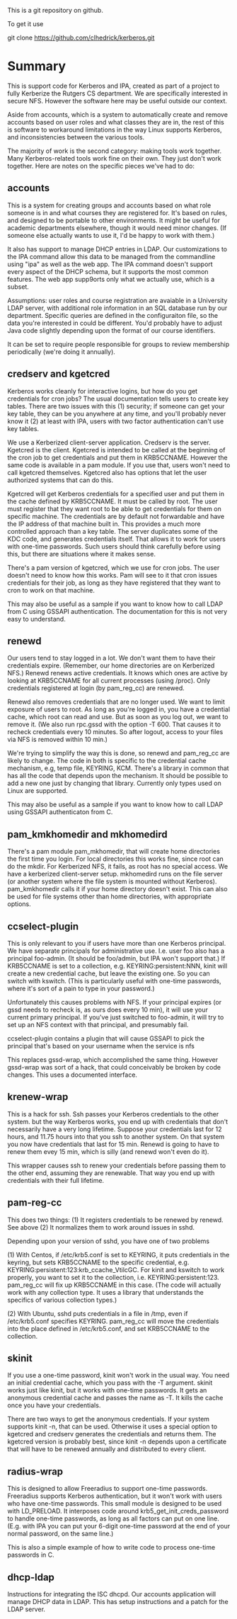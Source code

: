 This is a git repository on github.

To get it use

git clone https://github.com/clhedrick/kerberos.git

# Summary

This is support code for Kerberos and IPA, created as part of a project
to fully Kerberize the Rutgers CS department. We are specifically interested
in secure NFS. However the software here may be useful outside our
context. 

Aside from accounts, which is a system to automatically create and remove 
accounts based on user roles and what classes they are in, the rest of this
is software to workaround limitations in the way Linux supports Kerberos, 
and inconsistencies between the various tools.

The majority of work is the second category: making tools work together.
Many Kerberos-related tools work fine on their own. They just don't work
together. Here are notes on the specific pieces we've had to do:

## accounts

This is a system for creating groups and accounts based on what role
someone is in and what courses they are registered for. It's based on
rules, and designed to be portable to other environments. It might be useful for academic departments
elsewhere, though it would need minor changes. (If someone else actually
wants to use it, I'd be happy to work with them.)

It also has support to manage DHCP entries in LDAP. Our customizations to the IPA command allow this data to be managed from the commandline using "ipa" as well as the web app. The IPA command doesn't support every aspect of the DHCP schema, but it supports the most common features. The web app supp9orts only what we actually use, which is a subset.

Assumptions: user roles and course registration are avaiable in a University LDAP server, with
additional role information in an SQL database run by our department. Specific queries are 
defined in the configuraiton file, so the data you're interested in could be different. You'd probably have to adjust Java code
slightly depending upon the format of our course identifiers.

It can be set to require people responsible for groups to review 
membership periodically (we're doing it annually).

## credserv and kgetcred

Kerberos works cleanly for interactive logins, but how do you get credentials
for cron jobs? The usual documentation tells users to create key tables. There
are two issues with this (1) security; if someone can get your key table, they can 
be you anywhere at any time, and you'll probably never know it (2) at least with
IPA, users with two factor authentication can't use key tables.

We use a Kerberized client-server application. Credserv is the server. Kgetcred is the client. Kgetcred is intended to be called
at the beginning of the cron job to get credentials and put them in KRB5CCNAME. However the same code is available in a pam module.
If you use that, users won't need to call kgetcred themselves. Kgetcred also has options that let the user authorized systems that 
can do this.

Kgetcred will get Kerberos credentials for a specified user and put them in the cache defined by KRB5CCNAME. It must be called by root.
The user must register that they want root to be able to get credentials for them
on specific machine. The credentials are by default not forwardable and have the IP
address of that machine built in. This provides a much more controlled approach than
a key table. The server duplicates some of the KDC code, and generates credentials
itself. That allows it to work for users with one-time passwords. Such users
should think carefully before using this, but there are situations where it 
makes sense. 

There's a pam version of kgetcred, which we use for cron jobs. The user
doesn't need to know how this works. Pam will see to it that cron issues
credentials for their job, as long as they have registered that they
want to cron to work on that machine.

This may also be useful as a sample if you want to know how to call
LDAP from C using GSSAPI authentication. The documentation for this is
not very easy to understand.

## renewd

Our users tend to stay logged in a lot. We don't want them to have their
credentials expire. (Remember, our home directories are on Kerberized NFS.)
Renewd renews active credentials. It knows which ones are active by looking
at KRB5CCNAME for all current processes (using /proc). Only credentials
registered at login (by pam_reg_cc) are renewed. 

Renewd also removes credentials that are no longer used. We want to limit
exposure of users to root. As long as you're logged in, you have a credential
cache, which root can read and use. But as soon as you log out, we want
to remove it. (We also run rpc.gssd with the option -T 600. That causes it
to recheck credentials every 10 minutes. So after logout, access to your
files via NFS is removed within 10 min.)

We're trying to simplify the way this is done, so renewd and pam_reg_cc
are likely to change. The code in both is specific to the credential
cache mechanism, e.g, temp file, KEYRING, KCM. There's a library in common that has all the code that
depends upon the mechanism. It should be possible to add a new one
just by changing that library. Currently only types used on Linux are
supported.

This may also be useful as a sample if you want to know how to call LDAP using
GSSAPI authenticaton from C. 

## pam_kmkhomedir and mkhomedird

There's a pam module pam_mkhomedir, that will create home directories
the first time you login. For local directories this works fine, since
root can do the mkdir. For Kerberized NFS, it fails, as root has no
special access. We have a kerberized client-server setup. mkhomedird
runs on the file server (or another system where the file system is
mounted without Kerberos). pam_kmkhomedir calls it if your home directory
doesn't exist. This can also be used for file systems other than 
home directories, with appropriate options.

## ccselect-plugin

This is only relevant to you if users have more than one Kerberos
principal. We have separate principals for administrative use. I.e.
user foo also has a principal foo-admin. (It should be foo/admin,
but IPA won't support that.) If KRB5CCNAME is set to a collection,
e.g. KEYRING:persistent:NNN, kinit will create a new credential
cache, but leave the existing one. So you can switch with kswitch.
(This is particularly useful with one-time passwords, where it's 
sort of a pain to type in your password.) 

Unfortunately this causes problems with NFS. If your principal 
expires (or gssd needs to recheck is, as ours does every 10 min),
it will use your current primary principal. If you've just 
switched to foo-admin, it will try to set up an NFS context with
that principal, and presumably fail. 

ccselect-plugin contains a plugin that will cause GSSAPI to pick the
principal that's based on your username when the service is nfs

This replaces gssd-wrap, which accomplished the same thing. 
However gssd-wrap was sort of a hack, that could conceivably
be broken by code changes. This uses a documented interface.

## krenew-wrap

This is a hack for ssh. Ssh passes your Kerberos credentials
to the other system. but the way Kerberos works, you end up
with credentials that don't necessarily have a very long 
lifetime. Suppose your credentials last for 12 hours, and 11.75
hours into that you ssh to another system. On that system you
now have credentials that last for 15 min. Renewd is going to
have to renew them evey 15 min, which is silly (and renewd
won't even do it).

This wrapper causes ssh to renew your credentials before
passing them to the other end, assuming they are renewable.
That way you end up with credentials with their full lifetime.

## pam-reg-cc

This does two things: (1) It registers credentials to be
renewed by renewd. See above (2) It normalizes them to work
around issues in sshd.

Depending upon your version of sshd, you have one of two
problems 

(1) With Centos, if /etc/krb5.conf is set to 
KEYRING, it puts credentials in the keyring, but sets
KRB5CCNAME to the specific credential, e.g.
KEYRING:persistent:123:krb_ccache_VtilcGC. For kinit
and kswitch to work properly, you want to set it to
the collection, i.e. KEYRING:persistent:123. pam_reg_cc
will fix up KRB5CCNAME in this case. (The code will
actually work with any collection type. It uses a library
that understands the specifics of various collection types.)

(2) With Ubuntu, sshd puts credentials in a file in /tmp,
even if /etc/krb5.conf specifies KEYRING. pam_reg_cc
will move the credentials into the place defined in
/etc/krb5.conf, and set KRB5CCNAME to the collection.

## skinit

If you use a one-time password, kinit won't work in the
usual way. You need an initial credential cache, which
you pass with the -T argument. skinit works just like
kinit, but it works with one-time passwords. It gets
an anonymous credential cache and passes the name as -T.
It kills the cache once you have your credentials.

There are two ways to get the anonymous credentials. 
If your system supports kinit -n, that can be used.
Otherwise it uses a special option to kgetcred and
credserv generates the credentials and returns them.
The kgetcred version is probably best, since kinit -n
depends upon a certificate that will have to be
renewed annually and distributed to every client.

## radius-wrap

This is designed to allow Freeradius to support one-time passwords.
Freeradius supports Kerberos authentication, but it won't work
with users who have one-time passwords. This small module is
designed to be used with LD_PRELOAD. It interposes code around
krb5_get_init_creds_password to handle one-time passwords, as
long as all factors can put on one line. (E.g. with IPA you
can put your 6-digit one-time password at the end of your
normal password, on the same line.)

This is also a simple example of how to write code to process
one-time passwords in C.

## dhcp-ldap

Instructions for integrating the ISC dhcpd. Our accounts application
will manage DHCP data in LDAP. This has setup instructions and a 
patch for the LDAP server.

